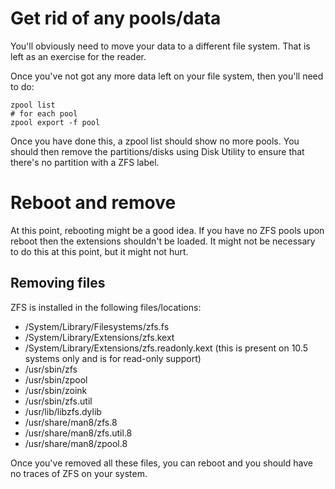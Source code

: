 # Get rid of any pools/data #

You'll obviously need to move your data to a different file system. That is left as an exercise for the reader.

Once you've not got any more data left on your file system, then you'll need to do:

```
zpool list
# for each pool
zpool export -f pool
```

Once you have done this, a zpool list should show no more pools. You should then remove the partitions/disks using Disk Utility to ensure that there's no partition with a ZFS label.

# Reboot and remove #

At this point, rebooting might be a good idea. If you have no ZFS pools upon reboot then the extensions shouldn't be loaded. It might not be necessary to do this at this point, but it might not hurt.

## Removing files ##

ZFS is installed in the following files/locations:

  * /System/Library/Filesystems/zfs.fs
  * /System/Library/Extensions/zfs.kext
  * /System/Library/Extensions/zfs.readonly.kext (this is present on 10.5 systems only and is for read-only support)
  * /usr/sbin/zfs
  * /usr/sbin/zpool
  * /usr/sbin/zoink
  * /usr/sbin/zfs.util
  * /usr/lib/libzfs.dylib
  * /usr/share/man8/zfs.8
  * /usr/share/man8/zfs.util.8
  * /usr/share/man8/zpool.8

Once you've removed all these files, you can reboot and you should have no traces of ZFS on your system.